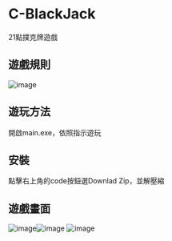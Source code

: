 # C-BlackJack
21點撲克牌遊戲

## 遊戲規則
![image](https://github.com/tohousanae/C-BlackJack/assets/122202405/465845f2-afc3-4450-bbe6-7aa42e79d3e8)

## 遊玩方法
開啟main.exe，依照指示遊玩

## 安裝
點擊右上角的code按鈕選Downlad Zip，並解壓縮

## 遊戲畫面
![image](https://github.com/tohousanae/C-BlackJack/assets/122202405/cc8d743f-67d1-4fec-838d-54eebe615dfa)![image](https://github.com/tohousanae/C-BlackJack/assets/122202405/2cf273d3-eac5-4dd3-a760-41a76d95879f)
![image](https://github.com/tohousanae/C-BlackJack/assets/122202405/356207eb-24ce-45c6-a816-12d663845dc9)



